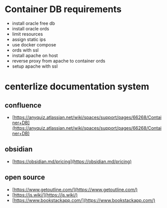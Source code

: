 # Container DB requirements
- install oracle free db
- install oracle ords
- limit resources
- assign static ips
- use docker compose
- ords with ssl
- install apache on host
- reverse proxy from apache to container ords
- setup apache with ssl

# centerlize documentation system
## confluence

- [https://anyquiz.atlassian.net/wiki/spaces/support/pages/66268/Container+DB](https://anyquiz.atlassian.net/wiki/spaces/support/pages/66268/Container+DB)

## obsidian

- [https://obsidian.md/pricing](https://obsidian.md/pricing)

## open source

- [https://www.getoutline.com/](https://www.getoutline.com/)
- [https://js.wiki/](https://js.wiki/)
- [https://www.bookstackapp.com/](https://www.bookstackapp.com/)